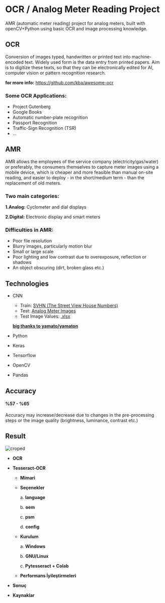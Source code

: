 # OCR / Analog Meter Reading Project 

AMR (automatic meter reading) project for analog meters, built with openCV+Python using basic OCR and image processing knowledge.

## **OCR** 

Conversion of images typed, handwritten or printed text into machine-encoded text. Widely used form is the data entry from printed papers. Aim is to digitize these texts, so that they can be electronically edited for AI, computer vision or pattern recognition research.

**for more info:** https://github.com/kba/awesome-ocr

### **Some OCR Applications:**

* Project Gutenberg
* Google Books
* Automatic number-plate recognition
* Passport Recognition
* Traffic-Sign Recognition (TSR)
* ...

## **AMR**

AMR allows the employees of the service company (electricity/gas/water) or preferably, the consumers themselves to capture meter images using a mobile device, which is cheaper and more feasible than manual on-site reading, and easier to deploy - in the short/medium term - than the replacement of old meters.

### **Two main categories:**

**1.Analog:** Cyclometer and dial displays

**2.Digital:** Electronic display and smart meters

### **Difficulties in AMR:**

* Poor file resolution
* Blurry images, particularly motion blur
* Small or large scale
* Poor lighting and low contrast due to overexposure, reflection or shadows
* An object obscuring (dirt, broken glass etc.)

## **Technologies**

* CNN
  * Train: [SVHN (The Street View House Numbers)](http://ufldl.stanford.edu/housenumbers/)
  * Test: [Analog Meter Images](https://github.com/ayseceyda/analog-meter-reading-openCV/tree/main/images) 
  * Test Image Values: [.xlsx](https://github.com/ayseceyda/analog-meter-reading-openCV)
  
  **[big thanks to yamato/yamaton](https://github.com/yamaton/water-meter-reading)**
  
* Python
* Keras
* Tensorflow
* OpenCV
* Pandas

## **Accuracy** 

#### **%57 - %65**

Accuracy may increase/decrease due to changes in the pre-processing steps or the image quality (brightness, luminance, contrast etc.)

## **Result**

![croped](https://user-images.githubusercontent.com/29989590/111771499-d5f89780-88bc-11eb-8406-fb434d147356.png)
















* **OCR**
* **Tesseract-OCR**
  * **Mimari**
  * **Seçenekler**
  
    a. **language**
    
    b. **oem**
    
    c. **psm**
    
    d. **config** 
    
  * **Kurulum**
  
    a. **Windows**
    
    b. **GNU/Linux**
    
    c. **Pytesseract + Colab**
    
  * **Performans İyileştirmeleri**
  
* **Sonuç**
* **Kaynaklar**
  





























